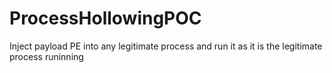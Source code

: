# ProcessHollowingPOC
Inject payload PE into any legitimate process and run it as it is the legitimate process runinning
